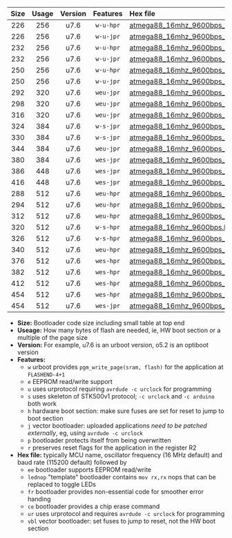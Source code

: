 |Size|Usage|Version|Features|Hex file|
|:-:|:-:|:-:|:-:|:--|
|226|256|u7.6|`w-u-hpr`|[atmega88_16mhz_9600bps_ur.hex](https://raw.githubusercontent.com/stefanrueger/urboot/main/atmega88_16mhz_9600bps_ur.hex)|
|226|256|u7.6|`w-u-jpr`|[atmega88_16mhz_9600bps_ur_vbl.hex](https://raw.githubusercontent.com/stefanrueger/urboot/main/atmega88_16mhz_9600bps_ur_vbl.hex)|
|232|256|u7.6|`w-u-hpr`|[atmega88_16mhz_9600bps_lednop_ur.hex](https://raw.githubusercontent.com/stefanrueger/urboot/main/atmega88_16mhz_9600bps_lednop_ur.hex)|
|232|256|u7.6|`w-u-jpr`|[atmega88_16mhz_9600bps_lednop_ur_vbl.hex](https://raw.githubusercontent.com/stefanrueger/urboot/main/atmega88_16mhz_9600bps_lednop_ur_vbl.hex)|
|250|256|u7.6|`w-u-hpr`|[atmega88_16mhz_9600bps_lednop_fr_ur.hex](https://raw.githubusercontent.com/stefanrueger/urboot/main/atmega88_16mhz_9600bps_lednop_fr_ur.hex)|
|250|256|u7.6|`w-u-jpr`|[atmega88_16mhz_9600bps_lednop_fr_ur_vbl.hex](https://raw.githubusercontent.com/stefanrueger/urboot/main/atmega88_16mhz_9600bps_lednop_fr_ur_vbl.hex)|
|292|320|u7.6|`weu-jpr`|[atmega88_16mhz_9600bps_ee_ur_vbl.hex](https://raw.githubusercontent.com/stefanrueger/urboot/main/atmega88_16mhz_9600bps_ee_ur_vbl.hex)|
|298|320|u7.6|`weu-jpr`|[atmega88_16mhz_9600bps_ee_lednop_ur_vbl.hex](https://raw.githubusercontent.com/stefanrueger/urboot/main/atmega88_16mhz_9600bps_ee_lednop_ur_vbl.hex)|
|316|320|u7.6|`weu-jpr`|[atmega88_16mhz_9600bps_ee_lednop_fr_ur_vbl.hex](https://raw.githubusercontent.com/stefanrueger/urboot/main/atmega88_16mhz_9600bps_ee_lednop_fr_ur_vbl.hex)|
|324|384|u7.6|`w-s-jpr`|[atmega88_16mhz_9600bps_vbl.hex](https://raw.githubusercontent.com/stefanrueger/urboot/main/atmega88_16mhz_9600bps_vbl.hex)|
|330|384|u7.6|`w-s-jpr`|[atmega88_16mhz_9600bps_lednop_vbl.hex](https://raw.githubusercontent.com/stefanrueger/urboot/main/atmega88_16mhz_9600bps_lednop_vbl.hex)|
|344|384|u7.6|`weu-jpr`|[atmega88_16mhz_9600bps_ee_lednop_fr_ce_ur_vbl.hex](https://raw.githubusercontent.com/stefanrueger/urboot/main/atmega88_16mhz_9600bps_ee_lednop_fr_ce_ur_vbl.hex)|
|380|384|u7.6|`wes-jpr`|[atmega88_16mhz_9600bps_ee_vbl.hex](https://raw.githubusercontent.com/stefanrueger/urboot/main/atmega88_16mhz_9600bps_ee_vbl.hex)|
|386|448|u7.6|`wes-jpr`|[atmega88_16mhz_9600bps_ee_lednop_vbl.hex](https://raw.githubusercontent.com/stefanrueger/urboot/main/atmega88_16mhz_9600bps_ee_lednop_vbl.hex)|
|416|448|u7.6|`wes-jpr`|[atmega88_16mhz_9600bps_ee_lednop_fr_vbl.hex](https://raw.githubusercontent.com/stefanrueger/urboot/main/atmega88_16mhz_9600bps_ee_lednop_fr_vbl.hex)|
|288|512|u7.6|`weu-hpr`|[atmega88_16mhz_9600bps_ee_ur.hex](https://raw.githubusercontent.com/stefanrueger/urboot/main/atmega88_16mhz_9600bps_ee_ur.hex)|
|294|512|u7.6|`weu-hpr`|[atmega88_16mhz_9600bps_ee_lednop_ur.hex](https://raw.githubusercontent.com/stefanrueger/urboot/main/atmega88_16mhz_9600bps_ee_lednop_ur.hex)|
|312|512|u7.6|`weu-hpr`|[atmega88_16mhz_9600bps_ee_lednop_fr_ur.hex](https://raw.githubusercontent.com/stefanrueger/urboot/main/atmega88_16mhz_9600bps_ee_lednop_fr_ur.hex)|
|320|512|u7.6|`w-s-hpr`|[atmega88_16mhz_9600bps.hex](https://raw.githubusercontent.com/stefanrueger/urboot/main/atmega88_16mhz_9600bps.hex)|
|326|512|u7.6|`w-s-hpr`|[atmega88_16mhz_9600bps_lednop.hex](https://raw.githubusercontent.com/stefanrueger/urboot/main/atmega88_16mhz_9600bps_lednop.hex)|
|340|512|u7.6|`weu-hpr`|[atmega88_16mhz_9600bps_ee_lednop_fr_ce_ur.hex](https://raw.githubusercontent.com/stefanrueger/urboot/main/atmega88_16mhz_9600bps_ee_lednop_fr_ce_ur.hex)|
|376|512|u7.6|`wes-hpr`|[atmega88_16mhz_9600bps_ee.hex](https://raw.githubusercontent.com/stefanrueger/urboot/main/atmega88_16mhz_9600bps_ee.hex)|
|382|512|u7.6|`wes-hpr`|[atmega88_16mhz_9600bps_ee_lednop.hex](https://raw.githubusercontent.com/stefanrueger/urboot/main/atmega88_16mhz_9600bps_ee_lednop.hex)|
|412|512|u7.6|`wes-hpr`|[atmega88_16mhz_9600bps_ee_lednop_fr.hex](https://raw.githubusercontent.com/stefanrueger/urboot/main/atmega88_16mhz_9600bps_ee_lednop_fr.hex)|
|454|512|u7.6|`wes-hpr`|[atmega88_16mhz_9600bps_ee_lednop_fr_ce.hex](https://raw.githubusercontent.com/stefanrueger/urboot/main/atmega88_16mhz_9600bps_ee_lednop_fr_ce.hex)|
|454|512|u7.6|`wes-jpr`|[atmega88_16mhz_9600bps_ee_lednop_fr_ce_vbl.hex](https://raw.githubusercontent.com/stefanrueger/urboot/main/atmega88_16mhz_9600bps_ee_lednop_fr_ce_vbl.hex)|

- **Size:** Bootloader code size including small table at top end
- **Useage:** How many bytes of flash are needed, ie, HW boot section or a multiple of the page size
- **Version:** For example, u7.6 is an urboot version, o5.2 is an optiboot version
- **Features:**
  + `w` urboot provides `pgm_write_page(sram, flash)` for the application at `FLASHEND-4+1`
  + `e` EEPROM read/write support
  + `u` uses urprotocol requiring `avrdude -c urclock` for programming
  + `s` uses skeleton of STK500v1 protocol; `-c urclock` and `-c arduino` both work
  + `h` hardware boot section: make sure fuses are set for reset to jump to boot section
  + `j` vector bootloader: uploaded applications *need to be patched externally*, eg, using `avrdude -c urclock`
  + `p` bootloader protects itself from being overwritten
  + `r` preserves reset flags for the application in the register R2
- **Hex file:** typically MCU name, oscillator frequency (16 MHz default) and baud rate (115200 default) followed by
  + `ee` bootloader supports EEPROM read/write
  + `lednop` "template" bootloader contains `mov rx,rx` nops that can be replaced to toggle LEDs
  + `fr` bootloader provides non-essential code for smoother error handing
  + `ce` bootloader provides a chip erase command
  + `ur` uses urprotocol and requires `avrdude -c urclock` for programming
  + `vbl` vector bootloader: set fuses to jump to reset, not the HW boot section
